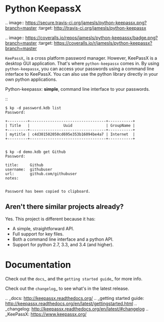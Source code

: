 Python KeepassX
===============

.. image:: https://secure.travis-ci.org/jamesls/python-keepassx.png?branch=master
   :target: http://travis-ci.org/jamesls/python-keepassx

.. image:: https://coveralls.io/repos/jamesls/python-keepassx/badge.png?branch=master
   :target: https://coveralls.io/r/jamesls/python-keepassx?branch=master

`KeePassX`_ is a cross platform password manager.  However, KeePassX is a desktop
GUI application.  That's where ``python-keepassx`` comes in.  By using
``python-keepassx``, you can access your passwords using a command line
interface to KeePassX.  You can also use the python library directly in your
own python applications.

Python-keepassx: **simple**, command line interface to your passwords.


::

    $ kp -d password.kdb list
    Password:

    +---------+----------------------------------+-----------+
    | Title   |               Uuid               | GroupName |
    +---------+----------------------------------+-----------+
    | mytitle | c4d301502050cd695e353b16094be4a7 | Internet  |
    +---------+----------------------------------+-----------+


    $ kp -d demo.kdb get Github
    Password:

    title:     Github
    username:  githubuser
    url:       github.com/githubuser
    notes:


    Password has been copied to clipboard.


Aren't there similar projects already?
--------------------------------------

Yes.  This project is different because it has:

* A simple, straightforward API.
* Full support for key files.
* Both a command line interface and a python API.
* Support for python 2.7, 3.3, and 3.4 (and higher).


Documentation
=============

Check out the `docs`_ and the `getting started guide`_ for more info.

Check out the `changelog`_ to see what's in the latest release.


.. _docs: http://keepassx.readthedocs.org/
.. _getting started guide: http://keepassx.readthedocs.org/en/latest/gettingstarted.html
.. _changelog: http://keepassx.readthedocs.org/en/latest/#changelog
.. _KeePassX: https://www.keepassx.org/
